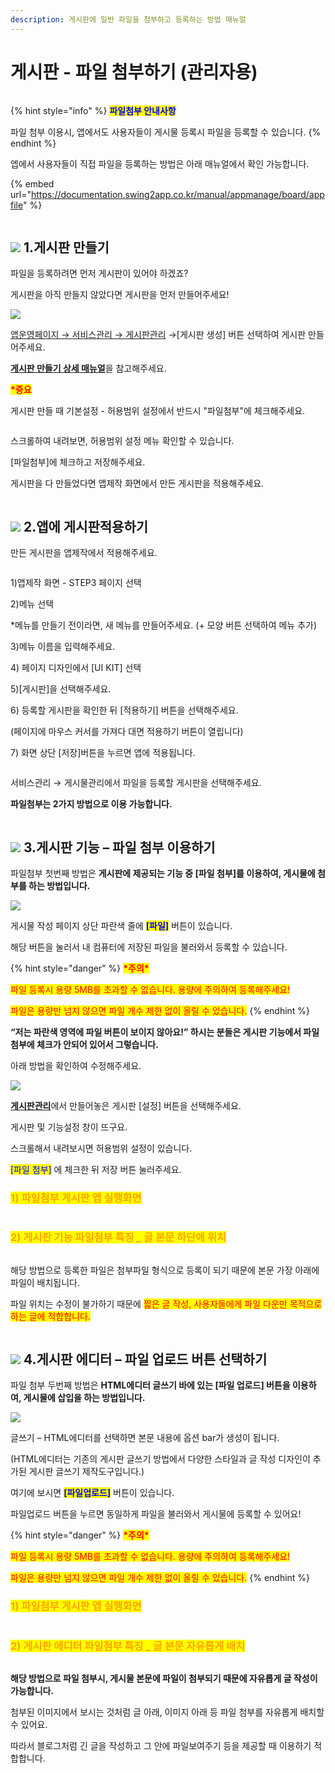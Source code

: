 ```yaml
---
description: 게시판에 일반 파일을 첨부하고 등록하는 방법 매뉴얼
---
```


# 게시판 - 파일 첨부하기 (관리자용)

<figure><img src="../../../.gitbook/assets/구분선 (1) (1).PNG" alt=""><figcaption></figcaption></figure>

{% hint style="info" %}
<mark style="color:blue;">**파일첨부 안내사항**</mark>

파일 첨부 이용시, 앱에서도 사용자들이 게시물 등록시 파일을 등록할 수 있습니다.
{% endhint %}

엡에서 사용자들이 직접 파일을 등록하는 방법은 아래 매뉴얼에서 확인 가능합니다.

{% embed url="https://documentation.swing2app.co.kr/manual/appmanage/board/appfile" %}

<figure><img src="../../../.gitbook/assets/구분선 (6).PNG" alt=""><figcaption></figcaption></figure>

## ![](https://wp.swing2app.co.kr/wp-content/uploads/2020/04/%EB%8B%A8%EB%9D%BD1-1.png) 1.게시판 만들기

파일을 등록하려면 먼저 게시판이 있어야 하겠죠?

게시판을 아직 만들지 않았다면 게시판을 먼저 만들어주세요!

![](https://wp.swing2app.co.kr/wp-content/uploads/2021/03/%EA%B2%8C%EC%8B%9C%EB%AC%BC%ED%8C%8C%EC%9D%BC%EC%B2%A8%EB%B6%803.png)

[앱운영페이지 → 서비스관리 → 게시판관리](http://www.swing2app.co.kr/view/board\_edit) →\[게시판 생성] 버튼 선택하여 게시판 만들어주세요.

[**게시판 만들기 상세 매뉴얼**](boardeditor.md)을 참고해주세요.



<mark style="color:red;">**\*중요**</mark>

게시판 만들 때 기본설정 - 허용범위 설정에서 반드시 "파일첨부"에 체크해주세요.

<div align="left">

<figure><img src="../../../.gitbook/assets/20232318.png" alt=""><figcaption></figcaption></figure>

</div>

스크롤하여 내려보면, 허용범위 설정 메뉴 확인할 수 있습니다.

\[파일첨부]에 체크하고 저장해주세요.

게시판을 다 만들었다면 앱제작 화면에서 만든 게시판을 적용해주세요.&#x20;



<figure><img src="../../../.gitbook/assets/구분선 (6).PNG" alt=""><figcaption></figcaption></figure>

## ![](https://wp.swing2app.co.kr/wp-content/uploads/2020/04/%EB%8B%A8%EB%9D%BD1-1.png) 2.앱에 게시판적용하기

만든 게시판을 앱제작에서 적용해주세요.&#x20;

<figure><img src="../../../.gitbook/assets/spaces_msJj00k8mj8AcVpnn9Xs_uploads_UaAVsD8cpZYzGXQPVx48_게시판 (1).webp" alt=""><figcaption></figcaption></figure>

1\)앱제작 화면 - STEP3 페이지 선택

2\)메뉴 선택

\*메뉴를 만들기 전이라면, 새 메뉴를 만들어주세요. (+ 모양 버튼 선택하여 메뉴 추가)

3\)메뉴 이름을 입력해주세요.

4\) 페이지 디자인에서 \[UI KIT] 선택

5\)\[게시판]을 선택해주세요.&#x20;

6\) 등록할 게시판을 확인한 뒤 \[적용하기] 버튼을 선택해주세요.&#x20;

(페이지에 마우스 커서를 가져다 대면 적용하기 버튼이 열립니다)

7\) 화면 상단 \[저장]버튼을 누르면 앱에 적용됩니다.

<figure><img src="../../../.gitbook/assets/구분선 (1) (1).PNG" alt=""><figcaption></figcaption></figure>

서비스관리 → 게시물관리에서 파일을 등록할 게시판을 선택해주세요.&#x20;

**파일첨부는 2가지 방법으로 이용 가능합니다.**

<div align="left">

<figure><img src="../../../.gitbook/assets/게시물파일첨부7.png" alt=""><figcaption></figcaption></figure>

</div>



## ![](https://wp.swing2app.co.kr/wp-content/uploads/2020/04/%EB%8B%A8%EB%9D%BD1-1.png) 3.게시판 기능 – 파일 첨부 이용하기 &#x20;



파일첨부 첫번째 방법은 **게시판에 제공되는 기능 중 \[파일 첨부]를 이용하여, 게시물에 첨부를 하는 방법입니다.**

![](https://wp.swing2app.co.kr/wp-content/uploads/2021/03/%EA%B2%8C%EC%8B%9C%EB%AC%BC%ED%8C%8C%EC%9D%BC%EC%B2%A8%EB%B6%802.png)

게시물 작성 페이지 상단 파란색 줄에 <mark style="color:blue;">**\[파일]**</mark> 버튼이 있습니다.

해당 버튼을 눌러서 내 컴퓨터에 저장된 파일을 불러와서 등록할 수 있습니다.

{% hint style="danger" %}
<mark style="color:red;">**\*주의\***</mark>

<mark style="color:red;">파일 등록시 용량 5MB를 초과할 수 없습니다. 용량에 주의하여 등록해주세요!</mark>

<mark style="color:red;">파일은 용량만 넘지 않으면 파일 개수 제한 없이 올릴 수 있습니다.</mark>&#x20;
{% endhint %}



**“저는 파란색 영역에 파일 버튼이 보이지 않아요!” 하시는 분들은 게시판 기능에서 파일첨부에 체크가 안되어 있어서 그렇습니다.**

아래 방법을 확인하여 수정해주세요.

![](https://wp.swing2app.co.kr/wp-content/uploads/2021/03/%EA%B2%8C%EC%8B%9C%EB%AC%BC%ED%8C%8C%EC%9D%BC%EC%B2%A8%EB%B6%804.png)

[**게시판관리**](https://www.swing2app.co.kr/view/board\_edit)에서 만들어놓은 게시판 \[설정] 버튼을 선택해주세요.

게시판 및 기능설정 창이 뜨구요.

스크롤해서 내려보시면 허용범위 설정이 있습니다.

<mark style="color:blue;">\[파일 첨부]</mark> 에 체크한 뒤 저장 버튼 눌러주세요.



### <mark style="color:orange;">**1) 파일첨부 게시판 앱 실행화면**</mark>&#x20;

<div align="left">

<img src="https://wp.swing2app.co.kr/wp-content/uploads/2021/03/%EA%B2%8C%EC%8B%9C%EB%AC%BC%ED%8C%8C%EC%9D%BC%EC%B2%A8%EB%B6%805.png" alt="">

</div>

<div align="left">

<img src="https://wp.swing2app.co.kr/wp-content/uploads/2021/03/%EB%85%B9%ED%99%94_2021_03_05_16_48_15_838.gif" alt="">

</div>



### <mark style="color:orange;">**2) 게시판 기능 파일첨부 특징 \_ 글 본문 하단에 위치**</mark>

<div align="left">

<img src="https://wp.swing2app.co.kr/wp-content/uploads/2021/03/%EA%B2%8C%EC%8B%9C%EB%AC%BC%ED%8C%8C%EC%9D%BC%EC%B2%A8%EB%B6%808.png" alt="">

</div>

해당 방법으로 등록한 파일은 첨부파일 형식으로 등록이 되기 때문에 본문 가장 아래에 파일이 배치됩니다.

파일 위치는 수정이 불가하기 때문에 <mark style="color:red;">짧은 글 작성, 사용자들에게 파일 다운만 목적으로 하는 글에 적합합니다.</mark>&#x20;

<figure><img src="../../../.gitbook/assets/구분선 (1) (1).PNG" alt=""><figcaption></figcaption></figure>

## ![](https://wp.swing2app.co.kr/wp-content/uploads/2020/04/%EB%8B%A8%EB%9D%BD1-1.png) 4.게시판 에디터 – 파일 업로드 버튼 선택하기



파일 첨부 두번째 방법은 **HTML에디터 글쓰기 바에 있는 \[파일 업로드] 버튼을 이용하여, 게시물에 삽입을 하는 방법입니다.**&#x20;

![](https://wp.swing2app.co.kr/wp-content/uploads/2021/03/%EA%B2%8C%EC%8B%9C%EB%AC%BC%ED%8C%8C%EC%9D%BC%EC%B2%A8%EB%B6%801.png)

글쓰기 – HTML에디터를 선택하면 본문 내용에 옵션 bar가 생성이 됩니다.

(HTML에디터는 기존의 게시판 글쓰기 방법에서 다양한 스타일과 글 작성 디자인이 추가된 게시판 글쓰기 제작도구입니다.)

여기에 보시면 <mark style="color:blue;">**\[파일업로드]**</mark> 버튼이 있습니다.

파일업로드 버튼을 누르면 동일하게 파일을 불러와서 게시물에 등록할 수 있어요!

{% hint style="danger" %}
<mark style="color:red;">**\*주의\***</mark>

<mark style="color:red;">파일 등록시 용량 5MB를 초과할 수 없습니다. 용량에 주의하여 등록해주세요!</mark>

<mark style="color:red;">파일은 용량만 넘지 않으면 파일 개수 제한 없이 올릴 수 있습니다.</mark>
{% endhint %}



### <mark style="color:orange;">**1) 파일첨부 게시판 앱 실행화면**</mark>&#x20;

<div align="left">

<img src="https://wp.swing2app.co.kr/wp-content/uploads/2021/03/%EA%B2%8C%EC%8B%9C%EB%AC%BC%ED%8C%8C%EC%9D%BC%EC%B2%A8%EB%B6%8010.png" alt="">

</div>

<div align="left">

<img src="https://wp.swing2app.co.kr/wp-content/uploads/2021/03/%EB%85%B9%ED%99%94_2021_03_11_13_24_38_878.gif" alt="">

</div>



### <mark style="color:orange;">**2) 게시판 에디터 파일첨부 특징 \_ 글 본문 자유롭게 배치**</mark>&#x20;

<div align="left">

<img src="https://wp.swing2app.co.kr/wp-content/uploads/2021/03/%EA%B2%8C%EC%8B%9C%EB%AC%BC%ED%8C%8C%EC%9D%BC%EC%B2%A8%EB%B6%8011.png" alt="">

</div>

**해당 방법으로 파일 첨부시, 게시물 본문에 파일이 첨부되기 때문에 자유롭게 글 작성이 가능합니다.**

첨부된 이미지에서 보시는 것처럼 글 아래, 이미지 아래 등 파일 첨부를 자유롭게 배치할 수 있어요.

따라서 블로그처럼 긴 글을 작성하고 그 안에 파일보여주기 등을 제공할 때 이용하기 적합합니다.

